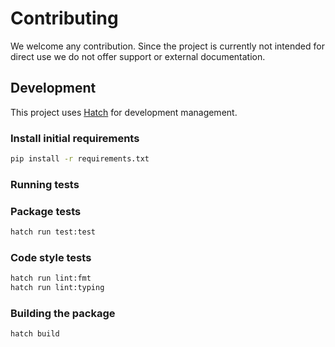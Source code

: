 # Contributing

We welcome any contribution. Since the project is currently not intended for direct
use we do not offer support or external documentation.

## Development

This project uses [Hatch](https://hatch.pypa.io/latest/) for development management.

### Install initial requirements

```bash
pip install -r requirements.txt
```

### Running tests

### Package tests

```bash
hatch run test:test
```

### Code style tests

```bash
hatch run lint:fmt
hatch run lint:typing
```

### Building the package

```bash
hatch build
```
